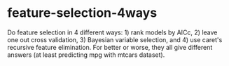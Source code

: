 # feature-selection-4ways

Do feature selection in 4 different ways: 1) rank models by AICc, 2) leave one out cross validation, 3) Bayesian variable selection, and 4) use caret's recursive feature elimination. For better or worse, they all give different answers (at least predicting mpg with mtcars dataset).
